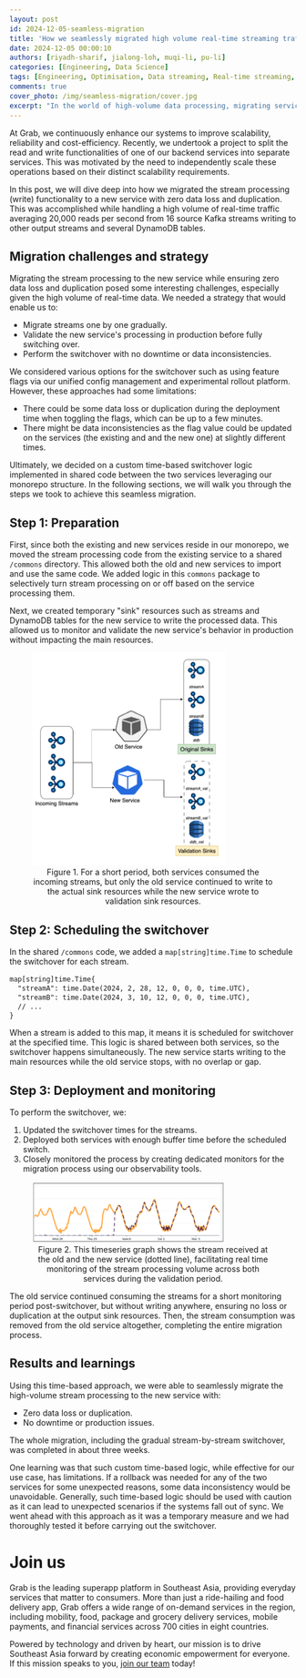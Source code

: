 ```yaml
---
layout: post
id: 2024-12-05-seamless-migration
title: 'How we seamlessly migrated high volume real-time streaming traffic from one service to another with zero data loss and duplication'
date: 2024-12-05 00:00:10
authors: [riyadh-sharif, jialong-loh, muqi-li, pu-li]
categories: [Engineering, Data Science]
tags: [Engineering, Optimisation, Data streaming, Real-time streaming, Service]
comments: true
cover_photo: /img/seamless-migration/cover.jpg
excerpt: "In the world of high-volume data processing, migrating services without disruption is a formidable challenge. At Grab, we recently undertook this task by splitting one of our backend service's stream read and write functionalities into two separate services. Discover how we conducted this transition with zero data loss and duplication using a simple switchover strategy, along with rigorous validation mechanisms."
---
```


At Grab, we continuously enhance our systems to improve scalability, reliability and cost-efficiency. Recently, we undertook a project to split the read and write functionalities of one of our backend services into separate services. This was motivated by the need to independently scale these operations based on their distinct scalability requirements.

In this post, we will dive deep into how we migrated the stream processing (write) functionality to a new service with zero data loss and duplication. This was accomplished while handling a high volume of real-time traffic averaging 20,000 reads per second from 16 source Kafka streams writing to other output streams and several DynamoDB tables.

## Migration challenges and strategy

Migrating the stream processing to the new service while ensuring zero data loss and duplication posed some interesting challenges, especially given the high volume of real-time data. We needed a strategy that would enable us to:

- Migrate streams one by one gradually.
- Validate the new service's processing in production before fully switching over.
- Perform the switchover with no downtime or data inconsistencies.

We considered various options for the switchover such as using feature flags via our unified config management and experimental rollout platform. However, these approaches had some limitations:

- There could be some data loss or duplication during the deployment time when toggling the flags, which can be up to a few minutes.
- There might be data inconsistencies as the flag value could be updated on the services (the existing and and the new one) at slightly different times.

Ultimately, we decided on a custom time-based switchover logic implemented in shared code between the two services leveraging our monorepo structure. In the following sections, we will walk you through the steps we took to achieve this seamless migration.

## Step 1: Preparation

First, since both the existing and new services reside in our monorepo, we moved the stream processing code from the existing service to a shared `/commons` directory. This allowed both the old and new services to import and use the same code. We added logic in this `commons` package to selectively turn stream processing on or off based on the service processing them.

Next, we created temporary "sink" resources  such as streams and DynamoDB tables  for the new service to write the processed data. This allowed us to monitor and validate the new service's behavior in production without impacting the main resources.

<div class="post-image-section"><figure>
  <img src="/img/seamless-migration/figure1.png" alt="" style="width:80%"><figcaption align="middle">Figure 1. For a short period, both services consumed the incoming streams, but only the old service continued to write to the actual sink resources while the new service wrote to validation sink resources.</figcaption>
  </figure>
</div>

## Step 2: Scheduling the switchover

In the shared `/commons` code, we added a `map[string]time.Time` to schedule the switchover for each stream.

```
map[string]time.Time{
  "streamA": time.Date(2024, 2, 28, 12, 0, 0, 0, time.UTC),
  "streamB": time.Date(2024, 3, 10, 12, 0, 0, 0, time.UTC),
  // ...
}
```

When a stream is added to this map, it means it is scheduled for switchover at the specified time. This logic is shared between both services, so the switchover happens simultaneously. The new service starts writing to the main resources while the old service stops, with no overlap or gap.

## Step 3: Deployment and monitoring

To perform the switchover, we:
1. Updated the switchover times for the streams.
2. Deployed both services with enough buffer time before the scheduled switch.
3. Closely monitored the process by creating dedicated monitors for the migration process using our observability tools.

<div class="post-image-section"><figure>
  <img src="/img/seamless-migration/figure2.png" alt="" style="width:80%"><figcaption align="middle">Figure 2. This timeseries graph shows the stream received at the old and the new service (dotted line), facilitating real time monitoring of the stream processing volume across both services during the validation period.</figcaption>
  </figure>
</div>

The old service continued consuming the streams for a short monitoring period post-switchover, but without writing anywhere, ensuring no loss or duplication at the output sink resources. Then, the stream consumption was removed from the old service altogether, completing the entire migration process.

## Results and learnings

Using this time-based approach, we were able to seamlessly migrate the high-volume stream processing to the new service with:
- Zero data loss or duplication.
- No downtime or production issues.

The whole migration, including the gradual stream-by-stream switchover, was completed in about three weeks.

One learning was that such custom time-based logic, while effective for our use case, has limitations. If a rollback was needed for any of the two services for some unexpected reasons, some data inconsistency would be unavoidable. Generally, such time-based logic should be used with caution as it can lead to unexpected scenarios if the systems fall out of sync. We went ahead with this approach as it was a temporary measure and we had thoroughly tested it before carrying out the switchover.

# Join us

Grab is the leading superapp platform in Southeast Asia, providing everyday services that matter to consumers. More than just a ride-hailing and food delivery app, Grab offers a wide range of on-demand services in the region, including mobility, food, package and grocery delivery services, mobile payments, and financial services across 700 cities in eight countries.

Powered by technology and driven by heart, our mission is to drive Southeast Asia forward by creating economic empowerment for everyone. If this mission speaks to you, [join our team](https://grab.careers/) today!